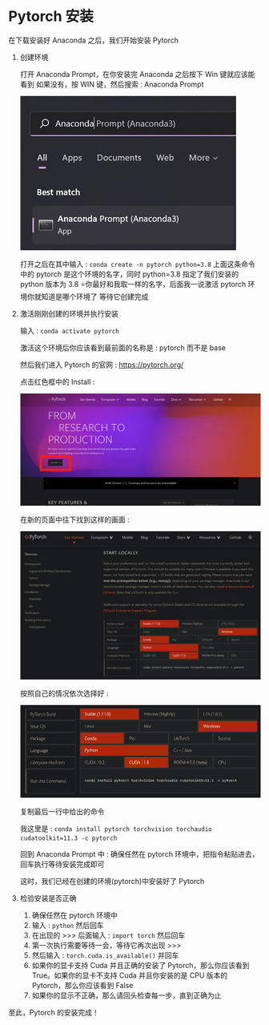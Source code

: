 # Pytorch 安装

在下载安装好 Anaconda 之后，我们开始安装 Pytorch

1. 创建环境
	
    打开 Anaconda Prompt，在你安装完 Anaconda 之后按下 Win 键就应该能看到
    如果没有，按 WIN 键，然后搜索 : Anaconda Prompt
	
    ![image-20220626165815333](https://raw.githubusercontent.com/Lucid1ty/images/main/picture/image-20220626165815333.png)
	
    打开之后在其中输入 : `conda create -n pytorch python=3.8`
    上面这条命令中的 pytorch 是这个环境的名字，同时 python=3.8 指定了我们安装的 python 版本为 3.8
    ⭐你最好和我取一样的名字，后面我一说激活 pytorch 环境你就知道是哪个环境了
    等待它创建完成
	
2. 激活刚刚创建的环境并执行安装
    
    输入 : `conda activate pytorch`

    激活这个环境后你应该看到最前面的名称是 : pytorch 而不是 base

    然后我们进入 Pytorch 的官网 : https://pytorch.org/

    点击红色框中的 Install :
   
    ![image-20220626164616560](https://raw.githubusercontent.com/Lucid1ty/images/main/picture/image-20220626164616560.png)
       
    在新的页面中往下找到这样的画面 :
   
    ![image-20220626164757985](https://raw.githubusercontent.com/Lucid1ty/images/main/picture/image-20220626164757985.png)
       
    按照自己的情况依次选择好 :

    ![image-20220626164926081](https://raw.githubusercontent.com/Lucid1ty/images/main/picture/image-20220626164926081.png)
    
    复制最后一行中给出的命令
    
    我这里是 : `conda install pytorch torchvision torchaudio cudatoolkit=11.3 -c pytorch`

    回到 Anaconda Prompt 中 : 确保任然在 pytorch 环境中，把指令粘贴进去，回车执行等待安装完成即可

    这时，我们已经在创建的环境(pytorch)中安装好了 Pytorch

3. 检验安装是否正确
	1. 确保任然在 pytorch 环境中
	2. 输入 : `python` 然后回车
	3. 在出现的 >>> 后面输入 : `import torch` 然后回车
	4. 第一次执行需要等待一会，等待它再次出现 >>> 
	5. 然后输入 : `torch.cuda.is_available()` 并回车
	6. 如果你的显卡支持 Cuda 并且正确的安装了 Pytorch，那么你应该看到 True。如果你的显卡不支持 Cuda 并且你安装的是 CPU 版本的 Pytorch，那么你应该看到 False
	6. 如果你的显示不正确，那么请回头检查每一步，直到正确为止

至此，Pytorch 的安装完成！

